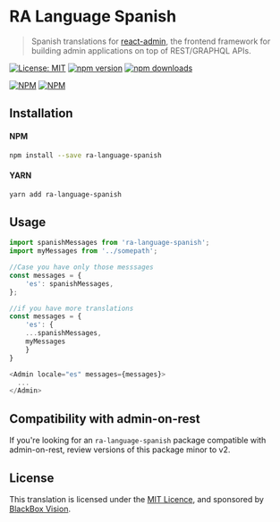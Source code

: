 # RA Language Spanish

> Spanish translations for [react-admin](https://github.com/marmelab/react-admin), the frontend framework for building admin applications on top of REST/GRAPHQL APIs.

[![License: MIT](https://img.shields.io/badge/License-MIT-brightgreen.svg)](https://opensource.org/licenses/MIT) [![npm version](https://badge.fury.io/js/ra-language-spanish.svg)](https://badge.fury.io/js/ra-language-spanish) [![npm downloads](https://img.shields.io/npm/dm/ra-language-spanish.svg)](https://www.npmjs.com/package/ra-language-spanish)

[![NPM](https://nodei.co/npm/ra-language-spanish.png?downloads=true&downloadRank=true&stars=true)](https://nodei.co/npm/ra-language-spanish/) [![NPM](https://nodei.co/npm-dl/ra-language-spanish.png?months=9&height=3)](https://nodei.co/npm/ra-language-spanish/) 

## Installation

#### NPM

```sh
npm install --save ra-language-spanish
```

#### YARN

```sh
yarn add ra-language-spanish
```

## Usage

```js
import spanishMessages from 'ra-language-spanish';
import myMessages from '../somepath';

//Case you have only those messsages
const messages = {
    'es': spanishMessages,
};

//if you have more translations 
const messages = {
    'es': {
	...spanishMessages,
	myMessages
    }
}

<Admin locale="es" messages={messages}>
  ...
</Admin>
```

## Compatibility with admin-on-rest

If you're looking for an `ra-language-spanish` package compatible with admin-on-rest, review versions of this package minor to v2. 

## License

This translation is licensed under the [MIT Licence](LICENSE), and sponsored by [BlackBox Vision](https://github.com/BlackBoxVision).
